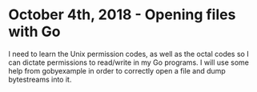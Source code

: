 # October 4th, 2018 - Opening files with Go

I need to learn the Unix permission codes, as well as the octal codes so I can dictate permissions to read/write in my Go programs. I will use some help from gobyexample in order to correctly open a file and dump bytestreams into it.